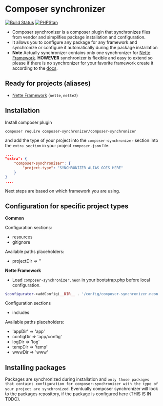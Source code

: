 # Composer synchronizer

[![Build Status](https://travis-ci.org/composer-synchronizer/composer-synchronizer.svg?branch=master)](https://travis-ci.org/composer-synchronizer/composer-synchronizer)
[![PHPStan](https://img.shields.io/badge/PHPStan-enabled-brightgreen.svg?style=flat)](https://github.com/phpstan/phpstan)


- Composer synchronizer is a composer plugin that synchronizes files from vendor and simplifies package installation and configuration.
- It allows you to configure any package for any framework and synchronize or configure it automatically during the package installation
- **Note** Actually synchronizer contains only one synchronizer for [Nette Framework](https://nette.org/en/).
**HOWEVER** synchronizer is flexible and easy to extend so please if there is no synchronizer for your
favorite framework create it according to the [docs](https://github.com/composer-synchronizer/composer-synchronizer/blob/master/docs/Creating%20Synchronizer.md).

## Ready for projects (aliases)
- [Nette Framework](https://nette.org/en/) (`nette`, `nette2`)


## Installation
Install composer plugin
````
composer require composer-synchronizer/composer-synchronizer
````

and add the type of your project into the `composer-synchronizer` section
into the `extra section` in your project `composer.json` file.
````JSON
....
"extra": {
    "composer-synchronizer": {
        "project-type": "SYNCHRONIZER ALIAS GOES HERE"
    }
}
....
````

Next steps are based on which framework you are using.

## Configuration for specific project types
**Common**

Configuration sections:
- resources
- gitignore

Available paths placeholders:
- projectDir => ''

**Nette Framework**

- Load `composer-synchronizer.neon` in your bootstrap.php before local configuration.

````PHP
$configurator->addConfig(__DIR__ . '/config/composer-synchronizer.neon');
````
Configuration sections
- includes

Available paths placeholders:
- 'appDir' => 'app'
- configDir => 'app/config'
- logDir => 'log'
- tempDir => 'temp'
- wwwDir => 'www'

## Installing packages
Packages are synchronized during installation and `only those packages that contains configuration for composer-synchronizer with the type of your project are synchronized`. Eventually composer synchronizer will look to the packages repository, if the package is configured here (THIS IS IN TODO).
